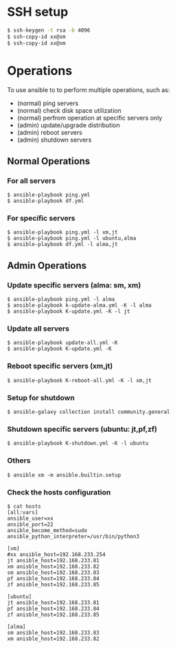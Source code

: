 # SSH setup
```bash
$ ssh-keygen -t rsa -b 4096 
$ ssh-copy-id xx@sm
$ ssh-copy-id xx@xm
```

# Operations
To use ansible to to perform multiple operations, such as:
- (normal) ping servers
- (normal) check disk space utilization
- (normal) perfrom operation at specific servers only
- (admin) update/upgrade distribution
- (admin) reboot servers
- (admin) shutdown servers

## Normal Operations ##

### For all servers 
```console
$ ansible-playbook ping.yml
$ ansible-playbook df.yml
```

### For specific servers
```console
$ ansible-playbook ping.yml -l xm,jt
$ ansible-playbook ping.yml -l ubuntu,alma
$ ansible-playbook df.yml -l alma,jt
```


## Admin Operations ##

### Update specific servers (alma: sm, xm)
```console
$ ansible-playbook ping.yml -l alma
$ ansible-playbook k-update-alma.yml -K -l alma
$ ansible-playbook K-update.yml -K -l jt
```

### Update all servers
```console
$ ansible-playbook update-all.yml -K
$ ansible-playbook K-update.yml -K
```

### Reboot specific servers (xm,jt)
```console
$ ansible-playbook K-reboot-all.yml -K -l xm,jt
```

### Setup for shutdown
```console
$ ansible-galaxy collection install community.general
```

### Shutdown specific servers (ubuntu: jt,pf,zf)
```console
$ ansible-playbook K-shutdown.yml -K -l ubuntu
```


### Others
```console
$ ansible xm -m ansible.builtin.setup
```

### Check the hosts configuration
```console
$ cat hosts
[all:vars]
ansible_user=xx
ansible_port=22
ansible_become_method=sudo
ansible_python_interpreter=/usr/bin/python3

[vm]
#xx ansible_host=192.168.233.254
jt ansible_host=192.168.233.81
xm anisble_host=192.168.233.82
sm ansible_host=192.168.233.83
pf ansible_host=192.168.233.84
zf anisble_host=192.168.233.85

[ubuntu]
jt ansible_host=192.168.233.81
pf ansible_host=192.168.233.84
zf anisble_host=192.168.233.85

[alma]
sm ansible_host=192.168.233.83
xm anisble_host=192.168.233.82
```
